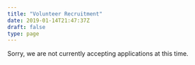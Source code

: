 ```yaml
---
title: "Volunteer Recruitment"
date: 2019-01-14T21:47:37Z
draft: false
type: page
---
```


Sorry, we are not currently accepting applications at this time.

<div style="display:none;">We are looking for people who are active and engaged in our IRC communities and are interested in contributing to the network on a broader scale. Volunteers will work with the Snoonet community staff to help grow Snoonet and help serve our communities better.

If you have ideas about how we can accomplish these goals and have some spare time to volunteer, we would love to hear from you. Community volunteers will assist with a variety of things, including sharing your opinions on staff projects, helping with future events & contests, and helping us bring new communities to Snoonet.


Specifically, community volunteers will work with subreddit communities and provide advice to staff. Volunteers will help expand the subreddit communities on Snoonet and focus on helping them get set up and providing them with general support and assistance. Community volunteers will consult with communities, specifically with an eye to understanding their needs and advising staff on tools and policies that should be developed to assist with community moderation and growth.


We are primarily looking for people with ideas, energy, and a willingness to contribute to the community. Community volunteers will not be network operators, and as such, extensive familiarity with IRC commands, prior experience, and a specific time commitment are not required. We are looking for people with knowledge of basic IRC commands, including how to set up channels and assist others in that respect. If joining Snoonet staff is something that interests you, this would be a great way to get to know us, gain experience working with our communities, and be considered for future staffing needs.


If you are interested in applying, please visit [https://snoonet.org/vol](/vol) and send an application to [apply@snoonet.org](mailto:apply@snoonet.org).</div>

